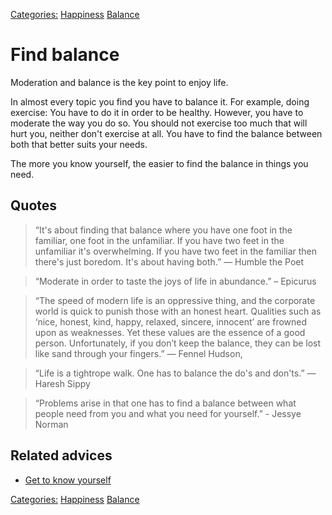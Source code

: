 [Categories:](../Categories/index.md) [Happiness](../Categories/Happiness.md) [Balance](../Categories/Balance.md)
# Find balance

Moderation and balance is the key point to enjoy life.

In almost every topic you find you have to balance it. For example, doing exercise: You have to do it in order to be healthy. However, you have to moderate the way you do so. You should not exercise too much that will hurt you, neither don't exercise at all. You have to find the balance between both that better suits your needs.

The more you know yourself, the easier to find the balance in things you need.

## Quotes

> “It's about finding that balance where you have one foot in the familiar, one foot in the unfamiliar. If you have two feet in the unfamiliar it's overwhelming. If you have two feet in the familiar then there's just boredom. It's about having both.” ― Humble the Poet

> “Moderate in order to taste the joys of life in abundance.” – Epicurus

> “The speed of modern life is an oppressive thing, and the corporate world is quick to punish those with an honest heart. Qualities such as ‘nice, honest, kind, happy, relaxed, sincere, innocent’ are frowned upon as weaknesses. Yet these values are the essence of a good person. Unfortunately, if you don’t keep the balance, they can be lost like sand through your fingers.” ― Fennel Hudson,

> “Life is a tightrope walk. One has to balance the do's and don'ts.” ― Haresh Sippy

> “Problems arise in that one has to find a balance between what people need from you and what you need for yourself.” - Jessye Norman

## Related advices

- [Get to know yourself](../Get%20to%20know%20yourself/index.md)

[Categories:](../Categories/index.md) [Happiness](../Categories/Happiness.md) [Balance](../Categories/Balance.md)